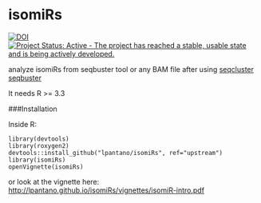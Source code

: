 isomiRs
=======

[![DOI](https://zenodo.org/badge/doi/10.5281/zenodo.45382.svg)](http://dx.doi.org/10.5281/zenodo.45382)
[![Project Status: Active - The project has reached a stable, usable state and is being actively developed.](http://www.repostatus.org/badges/latest/active.svg)](http://www.repostatus.org/#active)

analyze isomiRs from seqbuster tool  or any BAM file after using [seqcluster seqbuster](http://seqcluster.readthedocs.io/mirna_annotation.html#mirna-isomirs-annotation-with-python)

It needs R >= 3.3

###Installation

Inside R:

```
library(devtools)
library(roxygen2)
devtools::install_github("lpantano/isomiRs", ref="upstream")
library(isomiRs)
openVignette(isomiRs)
```

or look at the vignette here: http://lpantano.github.io/isomiRs/vignettes/isomiR-intro.pdf
